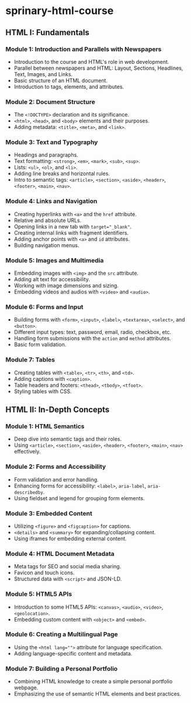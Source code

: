 # sprinary-html-course
## HTML I: Fundamentals

### Module 1: Introduction and Parallels with Newspapers
- Introduction to the course and HTML's role in web development.
- Parallel between newspapers and HTML: Layout, Sections, Headlines, Text, Images, and Links.
- Basic structure of an HTML document.
- Introduction to tags, elements, and attributes.

### Module 2: Document Structure
- The `<!DOCTYPE>` declaration and its significance.
- `<html>`, `<head>`, and `<body>` elements and their purposes.
- Adding metadata: `<title>`, `<meta>`, and `<link>`.

### Module 3: Text and Typography
- Headings and paragraphs.
- Text formatting: `<strong>`, `<em>`, `<mark>`, `<sub>`, `<sup>`.
- Lists: `<ul>`, `<ol>`, and `<li>`.
- Adding line breaks and horizontal rules.
- Intro to semantic tags: `<article>`, `<section>`, `<aside>`, `<header>`, `<footer>`, `<main>`, `<nav>`.

### Module 4: Links and Navigation
- Creating hyperlinks with `<a>` and the `href` attribute.
- Relative and absolute URLs.
- Opening links in a new tab with `target="_blank"`.
- Creating internal links with fragment identifiers.
- Adding anchor points with `<a>` and `id` attributes.
- Building navigation menus.

### Module 5: Images and Multimedia
- Embedding images with `<img>` and the `src` attribute.
- Adding alt text for accessibility.
- Working with image dimensions and sizing.
- Embedding videos and audios with `<video>` and `<audio>`.

### Module 6: Forms and Input
- Building forms with `<form>`, `<input>`, `<label>`, `<textarea>`, `<select>`, and `<button>`.
- Different input types: text, password, email, radio, checkbox, etc.
- Handling form submissions with the `action` and `method` attributes.
- Basic form validation.

### Module 7: Tables
- Creating tables with `<table>`, `<tr>`, `<th>`, and `<td>`.
- Adding captions with `<caption>`.
- Table headers and footers: `<thead>`, `<tbody>`, `<tfoot>`.
- Styling tables with CSS.

## HTML II: In-Depth Concepts

### Module 1: HTML Semantics
- Deep dive into semantic tags and their roles.
- Using `<article>`, `<section>`, `<aside>`, `<header>`, `<footer>`, `<main>`, `<nav>` effectively.

### Module 2: Forms and Accessibility
- Form validation and error handling.
- Enhancing forms for accessibility: `<label>`, `aria-label`, `aria-describedby`.
- Using fieldset and legend for grouping form elements.

### Module 3: Embedded Content
- Utilizing `<figure>` and `<figcaption>` for captions.
- `<details>` and `<summary>` for expanding/collapsing content.
- Using iframes for embedding external content.

### Module 4: HTML Document Metadata
- Meta tags for SEO and social media sharing.
- Favicon and touch icons.
- Structured data with `<script>` and JSON-LD.

### Module 5: HTML5 APIs
- Introduction to some HTML5 APIs: `<canvas>`, `<audio>`, `<video>`, `<geolocation>`.
- Embedding custom content with `<object>` and `<embed>`.

### Module 6: Creating a Multilingual Page
- Using the `<html lang="">` attribute for language specification.
- Adding language-specific content and metadata.

### Module 7: Building a Personal Portfolio
- Combining HTML knowledge to create a simple personal portfolio webpage.
- Emphasizing the use of semantic HTML elements and best practices.